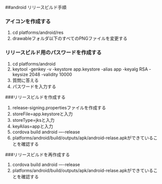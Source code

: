 ##android リリースビルド手順
### アイコンを作成する
1. cd platforms/android/res
2. drawableフォルダ以下のすべてのPNGファイルを変更する

### リリースビルド用のパスワードを作成する
1. cd platforms/android 
2. keytool -genkey -v -keystore app.keystore -alias app -keyalg RSA -keysize 2048 -validity 10000
3. 質問に答える
4. パスワードを入力する


###リリースビルドを作成する
1. release-signing.propertiesファイルを作成する
2. storeFile=app.keystoreと入力
3. storeType=jksと入力
4. keyAlias=appと入力
5. cordova build android —-release
6. platforms/android/build/outputs/apk/android-relase.apkができていることを確認する


###リリースビルドを再作成する
1. cordova build android —-release
2. platforms/android/build/outputs/apk/android-relase.apkができていることを確認する
